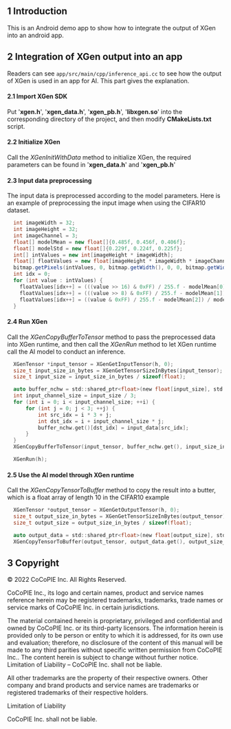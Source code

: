 ## 1 Introduction

This is an Android demo app to show how to integrate the output of XGen into an android app.

## 2 Integration of XGen output into an app

Readers can see `app/src/main/cpp/inference_api.cc` to see how the output of XGen is used in an app for AI. This part gives the explanation.

#### 2.1 Import XGen SDK

Put '**xgen.h**', '**xgen_data.h**', '**xgen_pb.h**', '**libxgen.so**' into the corresponding directory of the project, and then modify **CMakeLists.txt** script.

#### 2.2 Initialize XGen

Call the *XGenInitWithData* method to initialize XGen, the required parameters can be found in '**xgen_data.h**' and '**xgen_pb.h**'

#### 2.3 Input data preprocessing

The input data is preprocessed according to the model parameters. Here is an example of preprocessing the input image when using the CIFAR10 dataset.

``` java
  int imageWidth = 32;
  int imageHeight = 32;
  int imageChannel = 3;
  float[] modelMean = new float[]{0.485f, 0.456f, 0.406f};
  float[] modelStd = new float[]{0.229f, 0.224f, 0.225f};
  int[] intValues = new int[imageHeight * imageWidth];
  float[] floatValues = new float[imageHeight * imageWidth * imageChannel];
  bitmap.getPixels(intValues, 0, bitmap.getWidth(), 0, 0, bitmap.getWidth(), bitmap.getHeight());
  int idx = 0;
  for (int value : intValues) {
    floatValues[idx++] = (((value >> 16) & 0xFF) / 255.f - modelMean[0]) / modelStd[0];
    floatValues[idx++] = (((value >> 8) & 0xFF) / 255.f - modelMean[1]) / modelStd[1];
    floatValues[idx++] = ((value & 0xFF) / 255.f - modelMean[2]) / modelStd[2];
  }
```

#### 2.4 Run XGen

Call the *XGenCopyBufferToTensor* method to pass the preprocessed data into XGen runtime, and then call the *XGenRun* method to let XGen runtime call the AI model to conduct an inference.

``` c
  XGenTensor *input_tensor = XGenGetInputTensor(h, 0);
  size_t input_size_in_bytes = XGenGetTensorSizeInBytes(input_tensor);
  size_t input_size = input_size_in_bytes / sizeof(float);

  auto buffer_nchw = std::shared_ptr<float>(new float[input_size], std::default_delete<float[]>());
  int input_channel_size = input_size / 3;
  for (int i = 0; i < input_channel_size; ++i) {
      for (int j = 0; j < 3; ++j) {
          int src_idx = i * 3 + j;
          int dst_idx = i + input_channel_size * j;
          buffer_nchw.get()[dst_idx] = input_data[src_idx];
      }
  }
  XGenCopyBufferToTensor(input_tensor, buffer_nchw.get(), input_size_in_bytes);

  XGenRun(h);
```

#### 2.5 Use the AI model through XGen runtime

Call the *XGenCopyTensorToBuffer* method to copy the result into a butter, which is a float array of length 10 in the CIFAR10 example

``` c
  XGenTensor *output_tensor = XGenGetOutputTensor(h, 0);
  size_t output_size_in_bytes = XGenGetTensorSizeInBytes(output_tensor);
  size_t output_size = output_size_in_bytes / sizeof(float);

  auto output_data = std::shared_ptr<float>(new float[output_size], std::default_delete<float[]>());
  XGenCopyTensorToBuffer(output_tensor, output_data.get(), output_size_in_bytes);
```

## 3 Copyright

© 2022 CoCoPIE Inc. All Rights Reserved.

CoCoPIE Inc., its logo and certain names, product and service names reference herein may be registered trademarks, trademarks, trade names or service marks of CoCoPIE Inc. in certain jurisdictions.

The material contained herein is proprietary, privileged and confidential and owned by CoCoPIE Inc. or its third-party licensors. The information herein is provided only to be person or entity to which it is addressed, for its own use and evaluation; therefore, no disclosure of the content of this manual will be made to any third parities without specific written permission from CoCoPIE Inc.. The content herein is subject to change without further notice. Limitation of Liability – CoCoPIE Inc. shall not be liable.

All other trademarks are the property of their respective owners. Other company and brand products and service names are trademarks or registered trademarks of their respective holders.

Limitation of Liability

CoCoPIE Inc. shall not be liable.
